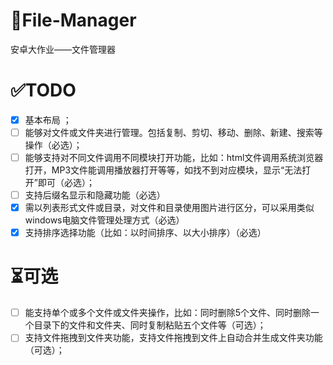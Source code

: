 # 📁File-Manager
安卓大作业——文件管理器

# ✅TODO
- [x] 基本布局 ；
- [ ] 能够对文件或文件夹进行管理。包括复制、剪切、移动、删除、新建、搜索等操作（必选）；
- [ ] 能够支持对不同文件调用不同模块打开功能，比如：html文件调用系统浏览器打开，MP3文件能调用播放器打开等等，如找不到对应模块，显示“无法打开”即可（必选）；
- [ ] 支持后缀名显示和隐藏功能（必选）
- [x] 需以列表形式文件或目录，对文件和目录使用图片进行区分，可以采用类似windows电脑文件管理处理方式（必选）
- [x] 支持排序选择功能（比如：以时间排序、以大小排序）（必选）

# ⏳可选
- [ ] 能支持单个或多个文件或文件夹操作，比如：同时删除5个文件、同时删除一个目录下的文件和文件夹、同时复制粘贴五个文件等（可选）；
- [ ] 支持文件拖拽到文件夹功能，支持文件拖拽到文件上自动合并生成文件夹功能（可选）；
